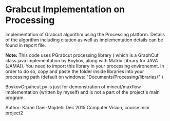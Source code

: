 # Grabcut Implementation on Processing

Implementation of Grabcut algorithm using the Processing platform. Details of the algorithm including citation as well as implementation details can be found in report file.

**Note:** This code uses PGrabcut processing library ( which is a GraphCut class java implementation by Boykov, along with Matrix Library for JAVA (JAMA)).
You need to import this library in your processing environemnt. In order to do so, copy and paste the folder inside libraries into
your processing path (default on windows: "Documents/Processing/libraries/" )



BoykovGrpahcut.py is just for demonstration of mincut/maxflow implementation (written by myself) and is not a part of the project's main program. 

Author: Karan Daei-Mojdehi
Dec 2015
Computer Vision, course mini project2

